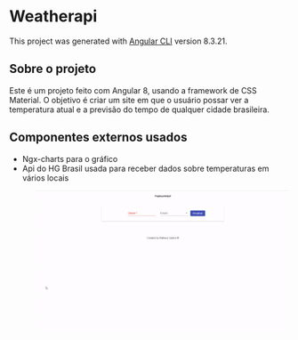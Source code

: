 # Weatherapi

This project was generated with [Angular CLI](https://github.com/angular/angular-cli) version 8.3.21.

## Sobre o projeto

Este é um projeto feito com Angular 8, usando a framework de CSS Material. O objetivo é criar um site em que o usuário possar ver a temperatura atual e a previsão do tempo de qualquer cidade brasileira.

## Componentes externos usados
<ul>
    <li>
        Ngx-charts para o gráfico <https://swimlane.gitbook.io/ngx-charts/>
    </li>
    <li>
        Api do HG Brasil usada para receber dados sobre temperaturas em vários locais <https://hgbrasil.com/>
    </li>
<ul>
  
  ![](gif.gif)


